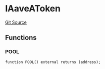# IAaveAToken
[Git Source](https://github.com/Swivel-Finance/illuminate/blob/76b26ef748dc63cf89e3fa660df1bda262dcef15/src/interfaces/IAaveAToken.sol)


## Functions
### POOL


```solidity
function POOL() external returns (address);
```

